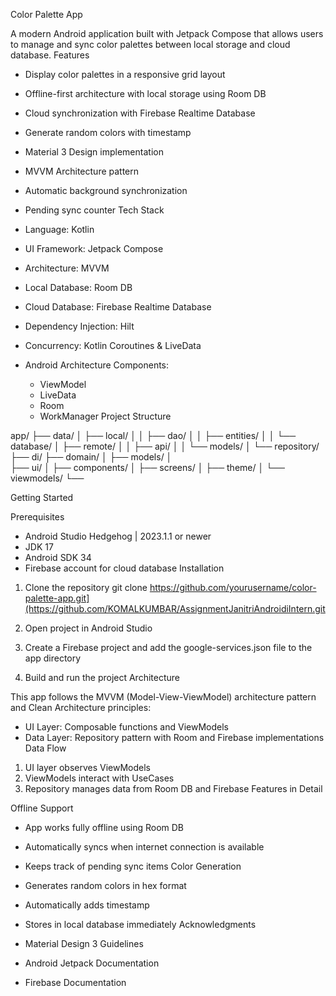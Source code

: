 Color Palette App

A modern Android application built with Jetpack Compose that allows users to manage and sync color palettes between local storage and cloud database.
Features

* Display color palettes in a responsive grid layout
* Offline-first architecture with local storage using Room DB
* Cloud synchronization with Firebase Realtime Database
* Generate random colors with timestamp
* Material 3 Design implementation
* MVVM Architecture pattern
* Automatic background synchronization
* Pending sync counter
Tech Stack

* Language: Kotlin
* UI Framework: Jetpack Compose
* Architecture: MVVM
* Local Database: Room DB
* Cloud Database: Firebase Realtime Database
* Dependency Injection: Hilt
* Concurrency: Kotlin Coroutines & LiveData
* Android Architecture Components:
    * ViewModel
    * LiveData
    * Room
    * WorkManager
Project Structure

app/
├── data/
│   ├── local/
│   │   ├── dao/
│   │   ├── entities/
│   │   └── database/
│   ├── remote/
│   │   ├── api/
│   │   └── models/
│   └── repository/
├── di/
├── domain/
│   ├── models/
│   
├── ui/
│   ├── components/
│   ├── screens/
│   ├── theme/
│   └── viewmodels/
└──

Getting Started

Prerequisites

* Android Studio Hedgehog | 2023.1.1 or newer
* JDK 17
* Android SDK 34
* Firebase account for cloud database
Installation

1. Clone the repository
git clone https://github.com/yourusername/color-palette-app.git](https://github.com/KOMALKUMBAR/AssignmentJanitriAndroidiIntern.git

1. Open project in Android Studio
2. Create a Firebase project and add the google-services.json file to the app directory
3. Build and run the project
Architecture

This app follows the MVVM (Model-View-ViewModel) architecture pattern and Clean Architecture principles:
* UI Layer: Composable functions and ViewModels
* Data Layer: Repository pattern with Room and Firebase implementations
Data Flow

1. UI layer observes ViewModels
2. ViewModels interact with UseCases
3. Repository manages data from Room DB and Firebase
Features in Detail

Offline Support

* App works fully offline using Room DB
* Automatically syncs when internet connection is available
* Keeps track of pending sync items
Color Generation

* Generates random colors in hex format
* Automatically adds timestamp
* Stores in local database immediately
Acknowledgments

* Material Design 3 Guidelines
* Android Jetpack Documentation
* Firebase Documentation
